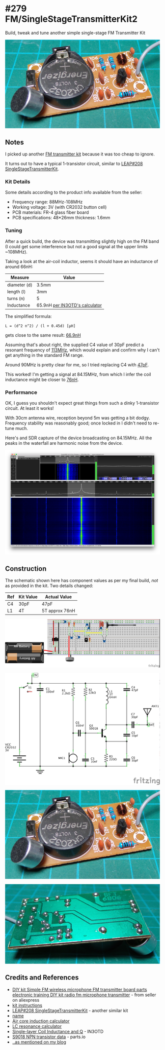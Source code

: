 # #279 FM/SingleStageTransmitterKit2

Build, tweak and tune another simple single-stage FM Transmitter Kit

![Build](./assets/SingleStageTransmitterKit2_build.jpg?raw=true)

## Notes

I picked up another [FM transmitter kit](https://www.aliexpress.com/item/Simple-FM-FM-wireless-microphone-FM-transmitter-board-parts-electronic-training-DIY-kit-Kit-not-including/32660667774.html) because it was too cheap to ignore.

It turns out to have a typical 1-transistor circuit, similar to [LEAP#208 SingleStageTransmitterKit](../SingleStageTransmitterKit).

### Kit Details

Some details according to the product info available from the seller:

* Frequency range: 88MHz-108MHz
* Working voltage: 3V (with CR2032 button cell)
* PCB materials: FR-4 glass fiber board
* PCB specifications: 48*26mm thickness: 1.6mm

### Tuning

After a quick build, the device was transmitting slightly high on the FM band
(I could get some interference but not a good signal at the upper limits ~108MHz).

Taking a look at the air-coil inductor, seems it should have an inductance of around 66nH:

| Measure      | Value |
|--------------|-------|
| diameter (d) | 3.5mm |
| length (l)   | 3mm   |
| turns (n)    | 5     |
| Inductance   | 65.9nH [per IN3OTD's calculator](http://www.qsl.net/in3otd/indcalc.html) |

The simplified formula:

    L = (d^2 n^2) / (l + 0.45d) [μH]

gets close to the same result: [66.9nH](https://www.wolframalpha.com/input/?i=1000+*+5%5E2+*+0.0035%5E2+%2F+(0.45+*+0.0035+%2B++0.003))

Assuming that's about right, the supplied C4 value of 30pF predict a resonant frequency of
[113MHz](https://www.wolframalpha.com/input/?i=(2*%CF%80*sqrt(66nH*30pF))%5E-1), which would explain
and confirm why I can't get anything in the standard FM range.

Around 90MHz is pretty clear for me, so I tried replacing C4 with [47pF](https://www.wolframalpha.com/input/?i=(1%2F(2*%CF%80*90MHz))%5E2%2F66nH).

This worked! I'm getting a signal at 84.15MHz, from which I infer the coil inductance might be closer to
[76nH](https://www.wolframalpha.com/input/?i=(1%2F(2*%CF%80*84.15MHz))%5E2%2F0.047nF).

### Performance

OK, I guess you shouldn't expect great things from such a dinky 1-transistor circuit. At least it works!

With 30cm antenna wire, reception beyond 5m was getting a bit dodgy.
Frequency stability was reasonably good; once locked in I didn't need to re-tune much.

Here's and SDR capture of the device broadcasting on 84.15MHz. All the peaks in the waterfall are
harmonic noise from the device.

![broadcast_capture](./assets/broadcast_capture.png?raw=true)

## Construction

The schematic shown here has component values as per my final build, *not* as provided in the kit. Two details changed:

| Ref | Kit Value | Actual Value   |
|-----|-----------|----------------|
| C4  | 30pF      | 47pF           |
| L1  | 4T        | 5T approx 76nH |

![Breadboard](./assets/SingleStageTransmitterKit2_bb.jpg?raw=true)

![Schematic](./assets/SingleStageTransmitterKit2_schematic.jpg?raw=true)

![Build](./assets/SingleStageTransmitterKit2_build.jpg?raw=true)

![Build](./assets/SingleStageTransmitterKit2_build_rear.jpg?raw=true)

## Credits and References

* [DIY kit Simple FM wireless microphone FM transmitter board parts electronic training DIY kit radio fm microphone transmitter](https://www.aliexpress.com/item/Simple-FM-FM-wireless-microphone-FM-transmitter-board-parts-electronic-training-DIY-kit-Kit-not-including/32660667774.html) - from seller on aliexpress
* [kit instructions](./assets/kit_instructions.pdf?raw=true)
* [LEAP#208 SingleStageTransmitterKit](../SingleStageTransmitterKit) - another similar kit
* [name](url)
* [Air core induction calculator](http://www.daycounter.com/Calculators/Air-Core-Inductor-Calculator.phtml)
* [LC resonance calculator](http://www.daycounter.com/Calculators/LC-Resonance-Calculator.phtml)
* [Single-layer Coil Inductance and Q](http://www.qsl.net/in3otd/indcalc.html) - IN3OTD
* [S9018 NPN transistor data](http://parts.io/detail/178104407/S9018) - parts.io
* [..as mentioned on my blog](https://blog.tardate.com/2017/04/leap279-single-stage-fm-transmitter-kit.html)
